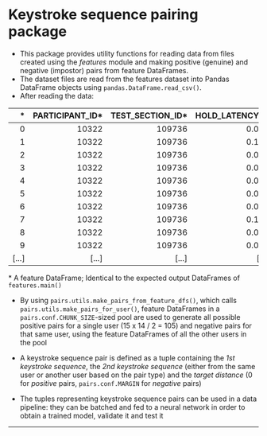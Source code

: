 # Keystroke sequence pairing package  

- This package provides utility functions for reading data from 
files created using the _features_ module and making positive 
(genuine) and negative (impostor) pairs from feature DataFrames.
- The dataset files are read from the features dataset into 
Pandas DataFrame objects using `pandas.DataFrame.read_csv()`.
- After reading the data:

|     * | PARTICIPANT_ID* | TEST_SECTION_ID* | HOLD_LATENCY** | INTERKEY_LATENCY** | PRESS_LATENCY** | RELEASE_LATENCY** |
|------:|----------------:|-----------------:|---------------:|-------------------:|----------------:|------------------:|
|     0 |           10322 |           109736 |          0.051 |                  0 |               0 |                 0 |
|     1 |           10322 |           109736 |          0.192 |               0.28 |           0.331 |             0.472 |
|     2 |           10322 |           109736 |          0.065 |              0.064 |           0.128 |             0.001 |
|     3 |           10322 |           109736 |          0.056 |              0.143 |           0.208 |             0.199 |
|     4 |           10322 |           109736 |          0.064 |               0.08 |           0.136 |             0.144 |
|     5 |           10322 |           109736 |          0.056 |              0.432 |           0.496 |             0.488 |
|     6 |           10322 |           109736 |          0.096 |                1.2 |           1.256 |             1.296 |
|     7 |           10322 |           109736 |          0.128 |              0.024 |            0.12 |             0.152 |
|     8 |           10322 |           109736 |          0.064 |              0.144 |           0.272 |             0.208 |
|     9 |           10322 |           109736 |          0.072 |              0.064 |           0.128 |             0.136 |
| [...] |           [...] |            [...] |          [...] |              [...] |           [...] |             [...] |

\* A feature DataFrame; Identical to the expected output DataFrames of `features.main()`

- By using `pairs.utils.make_pairs_from_feature_dfs()`, which calls
`pairs.utils.make_pairs_for_user()`, feature DataFrames in a
`pairs.conf.CHUNK_SIZE`-sized pool are used to generate all possible 
positive pairs for a single user (15 x 14 / 2 = 105) and negative pairs 
for that same user, using the feature DataFrames of all the other users 
in the pool  
  
- A keystroke sequence pair is defined as a tuple containing the _1st
keystroke sequence_, the _2nd keystroke sequence_ (either from the same
user or another user based on the pair type) and the _target distance_
(0 for _positive_ pairs, `pairs.conf.MARGIN` for _negative_ pairs)

- The tuples representing keystroke sequence pairs can be used in a data
pipeline: they can be batched and fed to a neural network in order to 
obtain a trained model, validate it and test it

---
